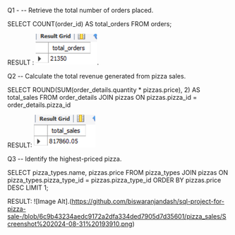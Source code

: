 Q1 - -- Retrieve the total number of orders placed.

SELECT 
    COUNT(order_id) AS total_orders
FROM
    orders;

RESULT :
![Image Alt](https://github.com/biswaranjandash/sql-project-for-pizza-sale-/blob/d66b137f312aece9106c37ba1807eb85553afac7/pizza_sales/Screenshot%202024-08-31%20184434.png).


Q2 -- Calculate the total revenue generated from pizza sales.

SELECT 
ROUND(SUM(order_details.quantity * pizzas.price),
            2) AS total_sales
FROM order_details
JOIN pizzas
ON pizzas.pizza_id = order_details.pizza_id
    
RESULT:
![Image Alt](https://github.com/biswaranjandash/sql-project-for-pizza-sale-/blob/2a18337a6b0029c1be0f8c00a3b5cae4fd4eb0e8/pizza_sales/Screenshot%202024-08-31%20192622.png)

Q3 -- Identify the highest-priced pizza.

SELECT 
    pizza_types.name, pizzas.price
FROM
    pizza_types
        JOIN
    pizzas ON pizza_types.pizza_type_id = pizzas.pizza_type_id
ORDER BY pizzas.price DESC
LIMIT 1;

RESULT:
![Image Alt].(https://github.com/biswaranjandash/sql-project-for-pizza-sale-/blob/6c9b43234aedc9172a2dfa334ded7905d7d35601/pizza_sales/Screenshot%202024-08-31%20193910.png)
